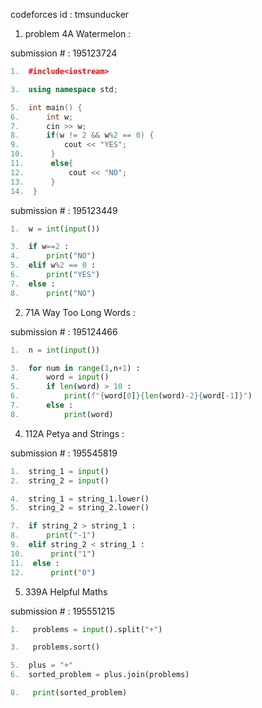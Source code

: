codeforces id : tmsunducker

1. problem 4A Watermelon :

submission # : 195123724
```cpp
1.  #include<iostream>

3.  using namespace std;

5.  int main() {
6.      int w;
7.      cin >> w;
8.      if(w != 2 && w%2 == 0) {
9.          cout << "YES";
10.      }
11.      else{
12.          cout << "NO";
13.      }
14.  }
```

submission # : 195123449
```python
1.  w = int(input())

3.  if w==2 :
4.      print("NO")
5.  elif w%2 == 0 :
6.      print("YES")
7.  else :
8.      print("NO")
```

2.  71A Way Too Long Words :

submission # : 195124466
```python
1.  n = int(input())

3.  for num in range(1,n+1) :
4.      word = input()
5.      if len(word) > 10 :
6.          print(f"{word[0]}{len(word)-2}{word[-1]}")
7.      else :
8.          print(word)
```

4. 112A Petya and Strings :

submission # : 195545819

```python
1.  string_1 = input()
2.  string_2 = input()

4.  string_1 = string_1.lower()
5.  string_2 = string_2.lower()

7.  if string_2 > string_1 :
8.      print("-1")
9.  elif string_2 < string_1 :
10.      print("1")
11.  else :
12.      print("0")
```

5. 339A Helpful Maths

submission # : 195551215

```python
1.   problems = input().split("+")

3.   problems.sort()

5.  plus = "+"
6.  sorted_problem = plus.join(problems)

8.   print(sorted_problem)
```
